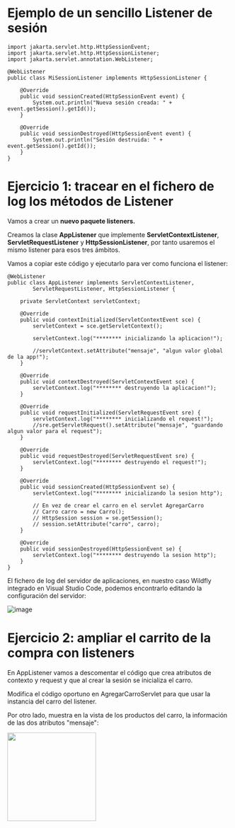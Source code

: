 # Ejemplo de un sencillo Listener de sesión

```
import jakarta.servlet.http.HttpSessionEvent;
import jakarta.servlet.http.HttpSessionListener;
import jakarta.servlet.annotation.WebListener;

@WebListener
public class MiSessionListener implements HttpSessionListener {

    @Override
    public void sessionCreated(HttpSessionEvent event) {
        System.out.println("Nueva sesión creada: " + event.getSession().getId());
    }

    @Override
    public void sessionDestroyed(HttpSessionEvent event) {
        System.out.println("Sesión destruida: " + event.getSession().getId());
    }
}

```

# Ejercicio 1: tracear en el fichero de log los métodos de Listener

Vamos a crear un **nuevo paquete listeners.**

Creamos la clase **AppListener** que implemente **ServletContextListener**, **ServletRequestListener** y **HttpSessionListener**, por tanto usaremos el mismo listener para esos tres ámbitos.

Vamos a copiar este código y ejecutarlo para ver como funciona el listener:

```
@WebListener
public class AppListener implements ServletContextListener,
        ServletRequestListener, HttpSessionListener {

    private ServletContext servletContext;

    @Override
    public void contextInitialized(ServletContextEvent sce) {
        servletContext = sce.getServletContext();

        servletContext.log("******** inicializando la aplicacion!");
        
        //servletContext.setAttribute("mensaje", "algun valor global de la app!");
    }

    @Override
    public void contextDestroyed(ServletContextEvent sce) {
        servletContext.log("******** destruyendo la aplicacion!");
    }

    @Override
    public void requestInitialized(ServletRequestEvent sre) {
        servletContext.log("******** inicializando el request!");
        //sre.getServletRequest().setAttribute("mensaje", "guardando algun valor para el request");
    }

    @Override
    public void requestDestroyed(ServletRequestEvent sre) {
        servletContext.log("******** destruyendo el request!");
    }

    @Override
    public void sessionCreated(HttpSessionEvent se) {
        servletContext.log("******** inicializando la sesion http");

        // En vez de crear el carro en el servlet AgregarCarro
        // Carro carro = new Carro();
        // HttpSession session = se.getSession();
        // session.setAttribute("carro", carro);
    }

    @Override
    public void sessionDestroyed(HttpSessionEvent se) {
        servletContext.log("******** destruyendo la sesion http");
    }
}

```

El fichero de log del servidor de aplicaciones, en nuestro caso Wildfly integrado en Visual Studio Code, podemos encontrarlo editando la configuración del servidor:

![image](https://github.com/user-attachments/assets/bd0cd47e-021f-4e05-ba31-afa723ba4341)


# Ejercicio 2: ampliar el carrito de la compra con listeners

En AppListener vamos a descomentar el código que crea atributos de contexto y request y que al crear la sesión se inicializa el carro.

Modifica el código oportuno en AgregarCarroServlet para que usar la instancia del carro del listener.

Por otro lado, muestra en la vista de los productos del carro, la información de las dos atributos "mensaje":

<img src="https://github.com/user-attachments/assets/48400e12-0d24-489a-a888-757923071b90" height="200px"/>
